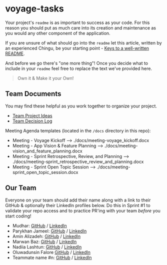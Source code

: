 # voyage-tasks

Your project's `readme` is as important to success as your code. For 
this reason you should put as much care into its creation and maintenance
as you would any other component of the application.

If you are unsure of what should go into the `readme` let this article,
written by an experienced Chingu, be your starting point - 
[Keys to a well-written README](https://tinyurl.com/yk3wubft).

And before we go there's "one more thing"! Once you decide what to include
in your `readme` feel free to replace the text we've provided here.

> Own it & Make it your Own!

## Team Documents

You may find these helpful as you work together to organize your project.

- [Team Project Ideas](./docs/team_project_ideas.md)
- [Team Decision Log](./docs/team_decision_log.md)

Meeting Agenda templates (located in the `/docs` directory in this repo):

- Meeting - Voyage Kickoff --> ./docs/meeting-voyage_kickoff.docx
- Meeting - App Vision & Feature Planning --> ./docs/meeting-vision_and_feature_planning.docx
- Meeting - Sprint Retrospective, Review, and Planning --> ./docs/meeting-sprint_retrospective_review_and_planning.docx
- Meeting - Sprint Open Topic Session --> ./docs/meeting-sprint_open_topic_session.docx

## Our Team

Everyone on your team should add their name along with a link to their GitHub
& optionally their LinkedIn profiles below. Do this in Sprint #1 to validate
your repo access and to practice PR'ing with your team *before* you start
coding!

- Mudhar: [GitHub](https://github.com/muudar) / [LinkedIn](https://www.linkedin.com/in/mohammed-al-obaidi-41b1a8209/)
- Parykhan Jameel: [GitHub](https://github.com/parykhan-jameel) / [LinkedIn](https://linkedin.com/in/parykhan-jameel)
- Amin Alizadeh: [GitHub](https://github.com/m-aminalizadeh) / [LinkedIn](https://www.linkedin.com/in/m-amin-alizadeh/)
- Marwan Baz: [GitHub](https://github.com/marwanbz) / [LinkedIn](https://www.linkedin.com/in/marwanbz/)
- Nadiia Lashtun: [GitHub](https://github.com/NadiiaLashtun) / [LinkedIn](https://www.linkedin.com/in/lashtun/)
- Oluwadunsin Falore [GitHub](https://github.com/Dunsin0802) / [LinkedIn](https://www.linkedin.com/in/oluwadunsin-falore/)
- Teammate name #n: [GitHub](https://github.com/ghaccountname) / [LinkedIn](https://linkedin.com/in/liaccountname)
